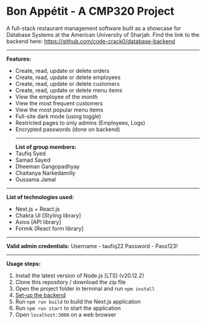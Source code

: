 # Bon Appétit - A CMP320 Project

A full-stack restaurant management software built as a showcase for Database Systems at the American University of Sharjah.
Find the link to the backend here: https://github.com/code-crack0/database-backend

---

**Features:**

- Create, read, update or delete orders
- Create, read, update or delete employees
- Create, read, update or delete customers
- Create, read, update or delete menu items
- View the employee of the month
- View the most frequent customers
- View the most popular menu items
- Full-site dark mode (using toggle)
- Restricted pages to only admins (Employees, Logs)
- Encrypted passwords (done on backend)
  ***
  **List of group members:**
- Taufiq Syed
- Samad Sayed
- Dheeman Gangopadhyay
- Chaitanya Narkedamilly
- Oussama Jamal

---

**List of technologies used:**

- Next.js + React.js
- Chakra UI [Styling library]
- Axios [API library]
- Formik [React form library]

---

**Valid admin credentials:**
Username - taufiq22
Password - Pass123!

---

**Usage steps:**

1. Install the latest version of Node.js [LTS] (v20.12.2)
2. Clone this repository / download the zip file
3. Open the project folder in terminal and run `npm install`
4. [Set-up the backend](https://github.com/code-crack0/database-backend)
5. Run `npm run build` to build the Next.js application
6. Run `npm run start` to start the application
7. Open `localhost:3000` on a web browser

